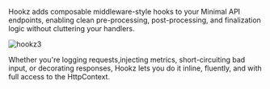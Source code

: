 Hookz adds composable middleware-style hooks to your Minimal API endpoints, enabling clean pre-processing, post-processing, and finalization logic without cluttering your handlers.

![hookz3](https://github.com/user-attachments/assets/eccdf216-23d6-440e-991f-b7b96f142859)

Whether you're logging requests,injecting metrics, short-circuiting bad input, or decorating responses, Hookz lets you do it inline, fluently, and with full access to the HttpContext.


